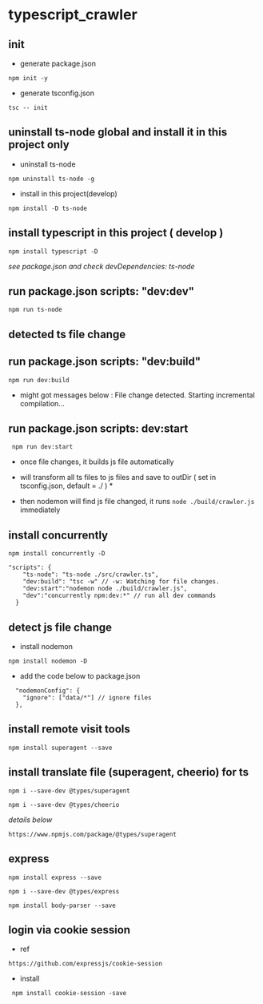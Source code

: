 # typescript_crawler

## init

- generate package.json

``` 
npm init -y
```

- generate tsconfig.json

```
tsc -- init
```

## uninstall ts-node global and install it in this project only

- uninstall ts-node

```
npm uninstall ts-node -g
```

- install in this project(develop)

```
npm install -D ts-node 
```
## install typescript in this project ( develop )

```
npm install typescript -D
```

_see package.json and check devDependencies: ts-node_

## run package.json scripts: "dev:dev"

```
npm run ts-node
```

## detected ts file change
## run package.json scripts: "dev:build"

```
npm run dev:build
```

- might got messages below : File change detected. Starting incremental compilation...

## run package.json scripts: dev:start

```
 npm run dev:start 
```

- once file changes, it builds js file automatically

- will transform all ts files to js files and save to outDir ( set in tsconfig.json, default = ./ ) \*

- then nodemon will find js file changed, it runs ``` node ./build/crawler.js ``` immediately

## install concurrently 
```
npm install concurrently -D
```

```
"scripts": {
    "ts-node": "ts-node ./src/crawler.ts",
    "dev:build": "tsc -w" // -w: Watching for file changes.
    "dev:start":"nodemon node ./build/crawler.js",
    "dev":"concurrently npm:dev:*" // run all dev commands
  }
```

## detect js file change

- install nodemon

``` 
npm install nodemon -D 
```

- add the code below to package.json

```
  "nodemonConfig": {
    "ignore": ["data/*"] // ignore files
  },
```

## install remote visit tools

```
npm install superagent --save
```

## install translate file (superagent, cheerio) for ts

```
npm i --save-dev @types/superagent
```

```
npm i --save-dev @types/cheerio
```

_details below_

```
https://www.npmjs.com/package/@types/superagent
```

## express

```
npm install express --save
```

``` 
npm i --save-dev @types/express
```

```
npm install body-parser --save
```

## login via cookie session

- ref

```
https://github.com/expressjs/cookie-session
```

- install

```
 npm install cookie-session -save
```

